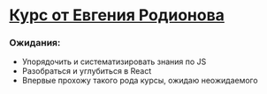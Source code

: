 # [Курс от Евгения Родионова](https://erodionov.ru/frontend 'Курс по фронтенду от Евгения Родионова')

### Ожидания:

* Упорядочить и систематизировать знания по JS
* Разобраться и углубиться в React
* Впервые прохожу такого рода курсы, ожидаю неожидаемого